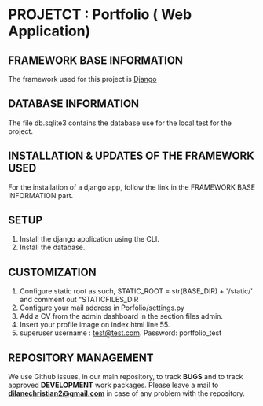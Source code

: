 
# PROJETCT : Portfolio ( Web Application)

## FRAMEWORK BASE INFORMATION

The framework used for this project is [Django](https://docs.djangoproject.com/en/4.0/)

## DATABASE INFORMATION

The file db.sqlite3 contains the database use for the local test for the project.

## INSTALLATION & UPDATES OF THE FRAMEWORK USED

For the installation of a django app, follow the link in the FRAMEWORK BASE INFORMATION part.

## SETUP

1. Install the django application using the CLI.
2. Install the database.

## CUSTOMIZATION 

1. Configure static root as such, STATIC_ROOT = str(BASE_DIR) + '/static/' and comment out "STATICFILES_DIR
2. Configure your mail address in Porfolio/settings.py
3. Add a CV from the admin dashboard in the section files admin.
4. Insert your profile image on index.html line 55.
5. superuser username : test@test.com. Password: portfolio_test

## REPOSITORY MANAGEMENT

We use Github issues, in our main repository, to track **BUGS** and to track approved **DEVELOPMENT** work packages.
Please leave a mail to **dilanechristian2@gmail.com** in case of any problem with the repository.

